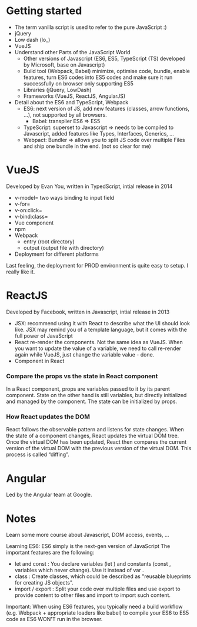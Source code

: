 
# Getting started

- The term vanilla script is used to refer to the pure JavaScript :)
- jQuery
- Low dash (lo_)
- VueJS
- Understand other Parts of the JavaScript World
    - Other versions of Javascript (ES6, ES5, TypeScript (TS) developed by Microsoft, base on Javascript)
    - Build tool (Webpack, Babel) minimize, optimise code, bundle, enable features, turn ES6 codes into ES5 codes and make sure it run successfully on browser only supporting ES5
    - Libraries (jQuery, LowDash)
    - Frameworks (VueJS, ReactJS, AngularJS)
- Detail about the ES6 and TypeScript, Webpack
    - ES6: next version of JS, add new features (classes, arrow functions, ...), not supported by all browsers.
        - Babel: transplier ES6 => ES5
    - TypeScript: superset to Javascript => needs to be compiled to Javascript, added features like Types, Interfaces, Generics, ...
    - Webpact: Bundler => allows you to split JS code over multiple Files and ship one bundle in the end. (not so clear for me)

# VueJS
Developed by Evan You, written in TypedScript, intial release in 2014

- v-model= two ways binding to input field
- v-for=
- v-on:click=
- v-bind:class=
- Vue component
- npm
- Webpack
  - entry (root directory)
  - output (output file with directory)
- Deployment for different platforms

Last feeling, the deployment for PROD environment is quite easy to setup. I really like it.

# ReactJS
Developed by Facebook, written in Javascript, intial release in 2013

- JSX: recommend using it with React to describe what the UI should look like. JSX may remind you of a template language, but it comes with the full power of JavaScript
- React re-render the components. Not the same idea as VueJS. When you want to update the value of a variable, we need to call re-render again while VueJS, just change the variable value - done.
- Component in React

### Compare the props vs the state in React component
In a React component, props are variables passed to it by its parent component. State on the other hand is still variables, but directly initialized and managed by the component. The state can be initialized by props.

### How React updates the DOM
React follows the observable pattern and listens for state changes. When the state of a component changes, React updates the virtual DOM tree. Once the virtual DOM has been updated, React then compares the current version of the virtual DOM with the previous version of the virtual DOM. This process is called “diffing”.

# Angular
Led by the Angular team at Google.

# Notes
Learn some more course about Javascript, DOM access, events, ...

Learning ES6: ES6 simply is the next-gen version of JavaScript
The important features are the following:

- let  and const : You declare variables (let ) and constants (const , variables which never change). Use it instead of var .
- class : Create classes, which could be described as "reusable blueprints for creating JS objects".
- import / export : Split your code over multiple files and use export  to provide content to other files and import  to import such content.

Important: When using ES6 features, you typically need a build workflow (e.g. Webpack + appropriate loaders like babel) to compile your ES6 to ES5 code as ES6 WON'T run in the browser.

